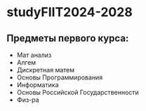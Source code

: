 # studyFIIT2024-2028
## Предметы первого курса:
- Мат анализ
- Алгем
- Дискретная матем
- Основы Программирования
- Информатика
- Основы Российской Государственности
- Физ-ра
